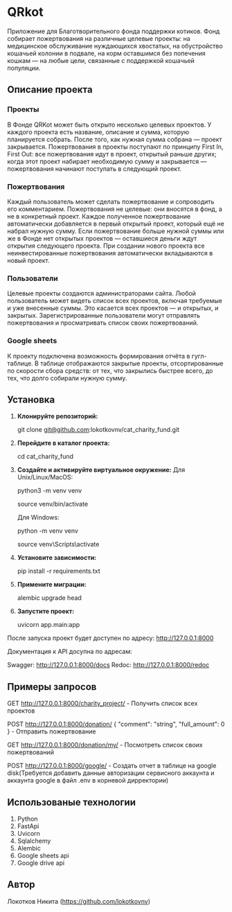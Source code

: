 # QRkot

Приложение для Благотворительного фонда поддержки котиков. Фонд собирает пожертвования на различные целевые проекты: на медицинское обслуживание нуждающихся хвостатых, на обустройство кошачьей колонии в подвале, на корм оставшимся без попечения кошкам — на любые цели, связанные с поддержкой кошачьей популяции.

## Описание проекта

### Проекты
В Фонде QRKot может быть открыто несколько целевых проектов. У каждого проекта есть название, описание и сумма, которую планируется собрать. После того, как нужная сумма собрана — проект закрывается.
Пожертвования в проекты поступают по принципу First In, First Out: все пожертвования идут в проект, открытый раньше других; когда этот проект набирает необходимую сумму и закрывается — пожертвования начинают поступать в следующий проект.
### Пожертвования
Каждый пользователь может сделать пожертвование и сопроводить его комментарием. Пожертвования не целевые: они вносятся в фонд, а не в конкретный проект. Каждое полученное пожертвование автоматически добавляется в первый открытый проект, который ещё не набрал нужную сумму. Если пожертвование больше нужной суммы или же в Фонде нет открытых проектов — оставшиеся деньги ждут открытия следующего проекта. При создании нового проекта все неинвестированные пожертвования автоматически вкладываются в новый проект.
### Пользователи
Целевые проекты создаются администраторами сайта. 
Любой пользователь может видеть список всех проектов, включая требуемые и уже внесенные суммы. Это касается всех проектов — и открытых, и закрытых.
Зарегистрированные пользователи могут отправлять пожертвования и просматривать список своих пожертвований.
### Google sheets
К проекту подключена возможность формирования отчёта в гугл-таблице. В таблице отображаются закрытые проекты, отсортированные по скорости сбора средств: от тех, что закрылись быстрее всего, до тех, что долго собирали нужную сумму.

## Установка

1. **Клонируйте репозиторий:**

   git clone git@github.com:lokotkovnv/cat_charity_fund.git

2. **Перейдите в каталог проекта:**

   cd cat_charity_fund

3. **Создайте и активируйте виртуальное окружение:**
   Для Unix/Linux/MacOS:

   python3 -m venv venv

   source venv/bin/activate

   Для Windows:

   python -m venv venv

   source venv\Scripts\activate

4. **Установите зависимости:**

   pip install -r requirements.txt

5. **Примените миграции:**

   alembic upgrade head

6. **Запустите проект:**

   uvicorn app.main:app

После запуска проект будет доступен по адресу: http://127.0.0.1:8000

Документация к API досупна по адресам:

Swagger: http://127.0.0.1:8000/docs
Redoc: http://127.0.0.1:8000/redoc

## Примеры запросов

GET http://127.0.0.1:8000/charity_project/ - Получить список всех проектов

POST http://127.0.0.1:8000/donation/
{
  "comment": "string",
  "full_amount": 0
} - Отправить пожертвование

GET http://127.0.0.1:8000/donation/my/ - Посмотреть список своих пожертвований

POST http://127.0.0.1:8000/google/ - Создать отчет в таблице на google disk(Требуется добавить данные авторизации сервисного аккаунта и аккаунта google в файл .env в корневой дирректории)

## Использованые технологии

1. Python
2. FastApi
3. Uvicorn
4. Sqlalchemy
5. Alembic
6. Google sheets api
7. Google drive api

## Автор

Локотков Никита (https://github.com/lokotkovnv)
